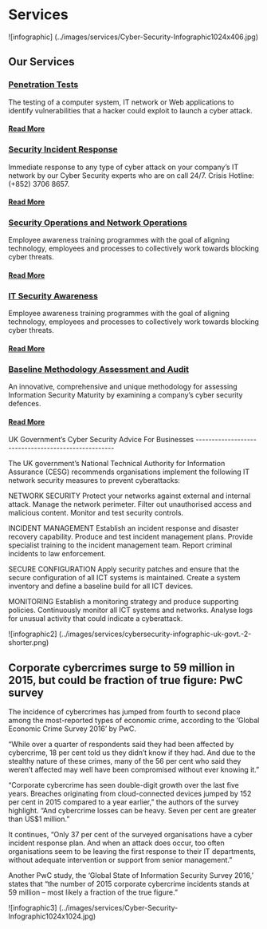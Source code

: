 Services
========
![infographic] (../images/services/Cyber-Security-Infographic1024x406.jpg)

Our Services
------------
<section class="bar background-white">
    <div class="container">
        <div class="col-md-12">
            <div class="row">
                <div class="col-md-4">
                    <div class="box-simple">
                        <div class="icon">
                            <i class="fa fa-check-square-o"></i>
                        </div>
                        <h3><a href="../pentest/">Penetration Tests</a></h3>
                        <p>The testing of a computer system, IT network or Web applications to identify vulnerabilities that a hacker could exploit to launch a cyber attack.</p>
                        <h4><a href="../pentest/">Read More</a></h4>
                    </div>
                </div>
                <div class="col-md-4">
                    <div class="box-simple">
                        <div class="icon">
                            <i class="fa fa-exclamation-triangle"></i>
                        </div>
                        <h3><a href="../security/">Security Incident Response</a></h3>
                        <p>Immediate response to any type of cyber attack on your company’s IT network by our Cyber Security experts who are on call 24/7.  Crisis Hotline: (+852) 3706 8657.</p>
                        <h4><a href="../security/">Read More</a></h4>
                    </div>
                </div>
                <div class="col-md-4">
                    <div class="box-simple">
                        <div class="icon">
                            <i class="fa fa-lock"></i>
                        </div>
                        <h3><a href="../soc/">Security Operations and Network Operations</a></h3>
                        <p>Employee awareness training programmes with the goal of aligning technology, employees and processes to collectively work towards blocking cyber threats.</p>
                        <h4><a href="../soc/">Read More</a></h4>
                    </div>
                </div>
            </div>
            <div class="row">
                <div class="col-md-4">
                    <div class="box-simple">
                        <div class="icon">
                            <i class="fa fa-group"></i>
                        </div>
                        <h3><a href="../it/">IT Security Awareness</a></h3>
                        <p>Employee awareness training programmes with the goal of aligning technology, employees and processes to collectively work towards blocking cyber threats.</p>
                        <h4><a href="../it/">Read More</a></h4>
                    </div>
                </div>
                <div class="col-md-4">
                    <div class="box-simple">
                        <div class="icon">
                            <i class="fa fa-support"></i>
                        </div>
                        <h3><a href="../baseline/">Baseline Methodology Assessment and Audit</a></h3>
                        <p>An innovative, comprehensive and unique methodology for assessing Information Security Maturity by examining a company’s cyber security defences.</p>
                        <h4><a href="../baseline/">Read More</a></h4>
                    </div>
                </div>
            </div>
        </div>
    </div>
</section>
UK Government’s Cyber Security Advice For Businesses
----------------------------------------------------

The UK government’s National Technical Authority for Information Assurance (CESG) recommends organisations implement the following IT network security measures to prevent cyberattacks:

NETWORK SECURITY
Protect your networks against external and internal attack. Manage the network perimeter. Filter out unauthorised access and malicious content. Monitor and test security controls.

INCIDENT MANAGEMENT
Establish an incident response and disaster recovery capability. Produce and test incident management plans. Provide specialist training to the incident management team. Report criminal incidents to law enforcement.

SECURE CONFIGURATION
Apply security patches and ensure that the secure configuration of all ICT systems is maintained. Create a system inventory and define a baseline build for all ICT devices.

MONITORING
Establish a monitoring strategy and produce supporting policies. Continuously monitor all ICT systems and networks. Analyse logs for unusual activity that could indicate a cyberattack.

![infographic2] (../images/services/cybersecurity-infographic-uk-govt.-2-shorter.png)


Corporate cybercrimes surge to 59 million in 2015, but could be fraction of true figure: PwC survey
------------------------------------------------------------------------

The incidence of cybercrimes has jumped from fourth to second place among the most-reported types of economic crime, according to the ‘Global Economic Crime Survey 2016’ by PwC.

“While over a quarter of respondents said they had been affected by cybercrime, 18 per cent told us they didn’t know if they had. And due to the stealthy nature of these crimes, many of the 56 per cent who said they weren’t affected may well have been compromised without ever knowing it.”

“Corporate cybercrime has seen double-digit growth over the last five years. Breaches originating from cloud-connected devices jumped by 152 per cent in 2015 compared to a year earlier,” the authors of the survey highlight. “And cybercrime losses can be heavy. Seven per cent are greater than US$1 million.”

It continues, “Only 37 per cent of the surveyed organisations have a cyber incident response plan. And when an attack does occur, too often organisations seem to be leaving the first response to their IT departments, without adequate intervention or support from senior management.”

Another PwC study, the ‘Global State of Information Security Survey 2016,’ states that “the number of 2015 corporate cybercrime incidents stands at 59 million – most likely a fraction of the true figure.”

![infographic3] (../images/services/Cyber-Security-Infographic1024x1024.jpg)